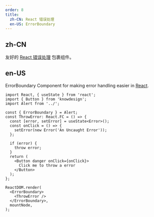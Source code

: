 ```yaml
---
order: 8
title:
  zh-CN: React 错误处理
  en-US: ErrorBoundary
---
```


## zh-CN

友好的 [React 错误处理](https://reactjs.org/blog/2017/07/26/error-handling-in-react-16.html) 包裹组件。

## en-US

ErrorBoundary Component for making error handling easier in [React](https://reactjs.org/blog/2017/07/26/error-handling-in-react-16.html).

```tsx
import React, { useState } from 'react';
import { Button } from 'knowdesign';
import Alert from '../';

const { ErrorBoundary } = Alert;
const ThrowError: React.FC = () => {
  const [error, setError] = useState<Error>();
  const onClick = () => {
    setError(new Error('An Uncaught Error'));
  };

  if (error) {
    throw error;
  }
  return (
    <Button danger onClick={onClick}>
      Click me to throw a error
    </Button>
  );
};

ReactDOM.render(
  <ErrorBoundary>
    <ThrowError />
  </ErrorBoundary>,
  mountNode,
);
```

